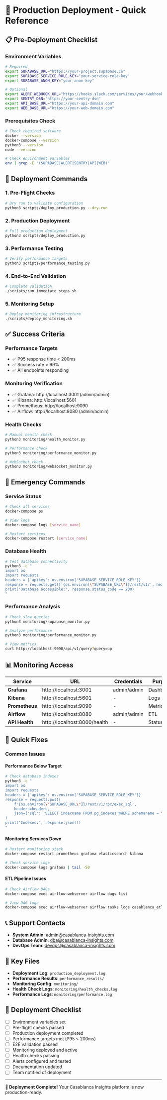 # 🚀 Production Deployment - Quick Reference

## 📋 Pre-Deployment Checklist

### Environment Variables
```bash
# Required
export SUPABASE_URL="https://your-project.supabase.co"
export SUPABASE_SERVICE_ROLE_KEY="your-service-role-key"
export SUPABASE_ANON_KEY="your-anon-key"

# Optional
export ALERT_WEBHOOK_URL="https://hooks.slack.com/services/your/webhook"
export SENTRY_DSN="https://your-sentry-dsn"
export API_BASE_URL="https://your-api-domain.com"
export WEB_BASE_URL="https://your-web-domain.com"
```

### Prerequisites Check
```bash
# Check required software
docker --version
docker-compose --version
python3 --version
node --version

# Check environment variables
env | grep -E "(SUPABASE|ALERT|SENTRY|API|WEB)"
```

## 🎯 Deployment Commands

### 1. Pre-Flight Checks
```bash
# Dry run to validate configuration
python3 scripts/deploy_production.py --dry-run
```

### 2. Production Deployment
```bash
# Full production deployment
python3 scripts/deploy_production.py
```

### 3. Performance Testing
```bash
# Verify performance targets
python3 scripts/performance_testing.py
```

### 4. End-to-End Validation
```bash
# Complete validation
./scripts/run_immediate_steps.sh
```

### 5. Monitoring Setup
```bash
# Deploy monitoring infrastructure
./scripts/deploy_monitoring.sh
```

## ✅ Success Criteria

### Performance Targets
- ✅ P95 response time < 200ms
- ✅ Success rate > 99%
- ✅ All endpoints responding

### Monitoring Verification
- ✅ Grafana: http://localhost:3001 (admin/admin)
- ✅ Kibana: http://localhost:5601
- ✅ Prometheus: http://localhost:9090
- ✅ Airflow: http://localhost:8080 (admin/admin)

### Health Checks
```bash
# Manual health check
python3 monitoring/health_monitor.py

# Performance check
python3 monitoring/performance_monitor.py

# WebSocket check
python3 monitoring/websocket_monitor.py
```

## 🚨 Emergency Commands

### Service Status
```bash
# Check all services
docker-compose ps

# View logs
docker-compose logs [service_name]

# Restart services
docker-compose restart [service_name]
```

### Database Health
```bash
# Test database connectivity
python3 -c "
import os
import requests
headers = {'apikey': os.environ['SUPABASE_SERVICE_ROLE_KEY']}
response = requests.get(f'{os.environ[\"SUPABASE_URL\"]}/rest/v1/', headers=headers)
print('Database accessible:', response.status_code == 200)
"
```

### Performance Analysis
```bash
# Check slow queries
python3 monitoring/supabase_monitor.py

# Analyze performance
python3 monitoring/performance_monitor.py

# View metrics
curl http://localhost:9090/api/v1/query?query=up
```

## 📊 Monitoring Access

| Service | URL | Credentials | Purpose |
|---------|-----|-------------|---------|
| **Grafana** | http://localhost:3001 | admin/admin | Dashboards |
| **Kibana** | http://localhost:5601 | - | Logs |
| **Prometheus** | http://localhost:9090 | - | Metrics |
| **Airflow** | http://localhost:8080 | admin/admin | ETL |
| **API Health** | http://localhost:8000/health | - | Status |

## 🔧 Quick Fixes

### Common Issues

#### Performance Below Target
```bash
# Check database indexes
python3 -c "
import os
import requests
headers = {'apikey': os.environ['SUPABASE_SERVICE_ROLE_KEY']}
response = requests.post(
    f'{os.environ[\"SUPABASE_URL\"]}/rest/v1/rpc/exec_sql',
    headers=headers,
    json={'sql': 'SELECT indexname FROM pg_indexes WHERE schemaname = \\'public\\''}
)
print('Indexes:', response.json())
"
```

#### Monitoring Services Down
```bash
# Restart monitoring stack
docker-compose restart prometheus grafana elasticsearch kibana

# Check service logs
docker-compose logs grafana | tail -50
```

#### ETL Pipeline Issues
```bash
# Check Airflow DAGs
docker-compose exec airflow-webserver airflow dags list

# View DAG logs
docker-compose exec airflow-webserver airflow tasks logs casablanca_etl_pipeline fetch_ir_reports latest
```

## 📞 Support Contacts

- **System Admin**: admin@casablanca-insights.com
- **Database Admin**: dba@casablanca-insights.com
- **DevOps Team**: devops@casablanca-insights.com

## 📁 Key Files

- **Deployment Log**: `production_deployment.log`
- **Performance Results**: `performance_results/`
- **Monitoring Config**: `monitoring/`
- **Health Check Logs**: `monitoring/health_checks.log`
- **Performance Logs**: `monitoring/performance.log`

## 🎯 Deployment Checklist

- [ ] Environment variables set
- [ ] Pre-flight checks passed
- [ ] Production deployment completed
- [ ] Performance targets met (P95 < 200ms)
- [ ] E2E validation passed
- [ ] Monitoring deployed and active
- [ ] Health checks passing
- [ ] Alerts configured and tested
- [ ] Documentation updated
- [ ] Team notified of deployment

---

**🎉 Deployment Complete!** Your Casablanca Insights platform is now production-ready. 